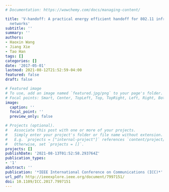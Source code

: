 ```yaml
---
# Documentation: https://wowchemy.com/docs/managing-content/

title: 'V-handoff: A practical energy efficient handoff for 802.11 infrastructure
  networks'
subtitle: ''
summary: ''
authors:
- Haoxin Wang
- Jiang Xie
- Tao Han
tags: []
categories: []
date: '2017-05-01'
lastmod: 2021-08-12T21:52:59-04:00
featured: false
draft: false

# Featured image
# To use, add an image named `featured.jpg/png` to your page's folder.
# Focal points: Smart, Center, TopLeft, Top, TopRight, Left, Right, BottomLeft, Bottom, BottomRight.
image:
  caption: ''
  focal_point: ''
  preview_only: false

# Projects (optional).
#   Associate this post with one or more of your projects.
#   Simply enter your project's folder or file name without extension.
#   E.g. `projects = ["internal-project"]` references `content/project/deep-learning/index.md`.
#   Otherwise, set `projects = []`.
projects: []
publishDate: '2021-08-13T01:52:58.293764Z'
publication_types:
- '1'
abstract: ''
publication: '*IEEE International Conference on Communications (ICC)*'
url_pdf: http://ieeexplore.ieee.org/document/7997151/
doi: 10.1109/ICC.2017.7997151
---
```


